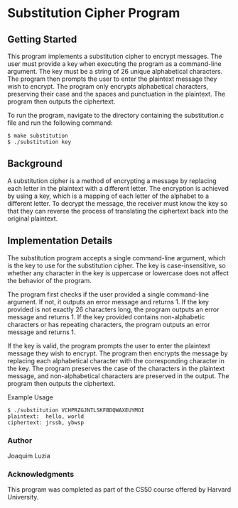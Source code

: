 # Substitution Cipher Program
## Getting Started
This program implements a substitution cipher to encrypt messages. The user must provide a key when executing the program as a command-line argument. The key must be a string of 26 unique alphabetical characters. The program then prompts the user to enter the plaintext message they wish to encrypt. The program only encrypts alphabetical characters, preserving their case and the spaces and punctuation in the plaintext. The program then outputs the ciphertext.

To run the program, navigate to the directory containing the substitution.c file and run the following command:
```
$ make substitution
$ ./substitution key
```

## Background
A substitution cipher is a method of encrypting a message by replacing each letter in the plaintext with a different letter. The encryption is achieved by using a key, which is a mapping of each letter of the alphabet to a different letter. To decrypt the message, the receiver must know the key so that they can reverse the process of translating the ciphertext back into the original plaintext.

## Implementation Details
The substitution program accepts a single command-line argument, which is the key to use for the substitution cipher. The key is case-insensitive, so whether any character in the key is uppercase or lowercase does not affect the behavior of the program.

The program first checks if the user provided a single command-line argument. If not, it outputs an error message and returns 1. If the key provided is not exactly 26 characters long, the program outputs an error message and returns 1. If the key provided contains non-alphabetic characters or has repeating characters, the program outputs an error message and returns 1.

If the key is valid, the program prompts the user to enter the plaintext message they wish to encrypt. The program then encrypts the message by replacing each alphabetical character with the corresponding character in the key. The program preserves the case of the characters in the plaintext message, and non-alphabetical characters are preserved in the output. The program then outputs the ciphertext.

Example Usage
```
$ ./substitution VCHPRZGJNTLSKFBDQWAXEUYMOI
plaintext:  hello, world
ciphertext: jrssb, ybwsp
```

### Author
Joaquim Luzia

### Acknowledgments
This program was completed as part of the CS50 course offered by Harvard University.
